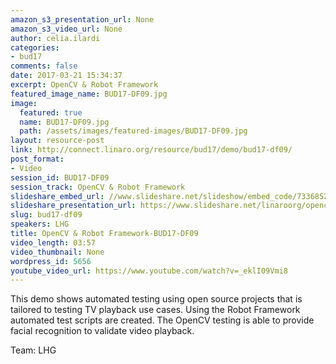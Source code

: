 ```yaml
---
amazon_s3_presentation_url: None
amazon_s3_video_url: None
author: celia.ilardi
categories:
- bud17
comments: false
date: 2017-03-21 15:34:37
excerpt: OpenCV & Robot Framework
featured_image_name: BUD17-DF09.jpg
image:
  featured: true
  name: BUD17-DF09.jpg
  path: /assets/images/featured-images/BUD17-DF09.jpg
layout: resource-post
link: http://connect.linaro.org/resource/bud17/demo/bud17-df09/
post_format:
- Video
session_id: BUD17-DF09
session_track: OpenCV & Robot Framework
slideshare_embed_url: //www.slideshare.net/slideshow/embed_code/73368527
slideshare_presentation_url: https://www.slideshare.net/linaroorg/opencv-robot-framework
slug: bud17-df09
speakers: LHG
title: OpenCV & Robot Framework-BUD17-DF09
video_length: 03:57
video_thumbnail: None
wordpress_id: 5656
youtube_video_url: https://www.youtube.com/watch?v=_eklI09Vmi8
---
```


This demo shows automated testing using open source projects that is tailored to testing TV playback use cases.  Using the Robot Framework automated test scripts are created.  The OpenCV testing is able to provide facial recognition to validate video playback.

Team: LHG